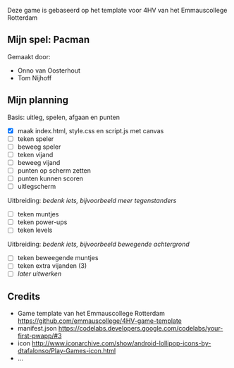 Deze game is gebaseerd op het template voor 4HV van het Emmauscollege Rotterdam

## Mijn spel: Pacman
Gemaakt door:
- Onno van Oosterhout
- Tom Nijhoff

## Mijn planning

Basis: uitleg, spelen, afgaan en punten
- [x] maak index.html, style.css en script.js met canvas
- [ ] teken speler
- [ ] beweeg speler
- [ ] teken vijand
- [ ] beweeg vijand
- [ ] punten op scherm zetten
- [ ] punten kunnen scoren
- [ ] uitlegscherm

Uitbreiding: *bedenk iets, bijvoorbeeld meer tegenstanders*
- [ ]  teken muntjes
- [ ]  teken power-ups
- [ ]  teken  levels

Uitbreiding: *bedenk iets, bijvoorbeeld bewegende achtergrond*
- [ ]  teken beweegende muntjes
- [ ]  teken extra vijanden (3)
- [ ] *later uitwerken*

## Credits
- Game template van het Emmauscollege Rotterdam https://github.com/emmauscollege/4HV-game-template
- manifest.json https://codelabs.developers.google.com/codelabs/your-first-pwapp/#3
- icon http://www.iconarchive.com/show/android-lollipop-icons-by-dtafalonso/Play-Games-icon.html
- ...
